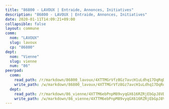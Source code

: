 ```yaml
---
title: "86800 - LAVOUX | Entraide, Annonces, Initiatives"
description: "86800 - LAVOUX | Entraide, Annonces, Initiatives"
date: 2020-01-11T14:09:21+09:00
collapsible: false
layout: commune
comm:
  nom: "LAVOUX"
  slug: lavoux
  cp: "86800"
dept:
  nom: "Vienne"
  slug: vienne
  num: "86"
peerpad:
  comm:
    read_path: /r/markdown/86800_lavoux/4XTTMGrVfz8Gz7avcH1uLdhq17DqRqDM9acjPumpucRy3uaSL
    write_path: /w/markdown/86800_lavoux/4XTTMGrVfz8Gz7avcH1uLdhq17DqRqDM9acjPumpucRy3uaSL-K3TgTdjB5zd5tnkpGP7hR41Y8qML3z9mTFWEzrzqemDXVFBnEb6P4Wwwb6RJF1tFgikVxqyVLVocKr8Qk14K7auGZrT4H9riuYPiT2owMdUGbSMdwiedrbGrCM1DUYDnq78s2nak
  dept:
    read_path: /r/markdown/86_vienne/4XTTM6ebPnpM89vyqGX616RZRjEbGpJ8VDNVdSCrMHCb86ALN
    write_path: /w/markdown/86_vienne/4XTTM6ebPnpM89vyqGX616RZRjEbGpJ8VDNVdSCrMHCb86ALN-K3TgUEmU2PzobkNvYrNtR4DXtgm1qYeknzdEZmszmUFpRSMDjV62q8xZv1nUQEJqGnnT9H399N9TnzZMyT3rgAM3pHPbqGxVD33vWNzCSkbf2kxHwBfenpixiJuwbWaCBERwmNeA
---
```


